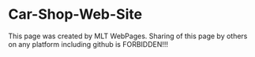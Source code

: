 # Car-Shop-Web-Site
This page was created by MLT WebPages. Sharing of this page by others on any platform including github is FORBIDDEN!!!
